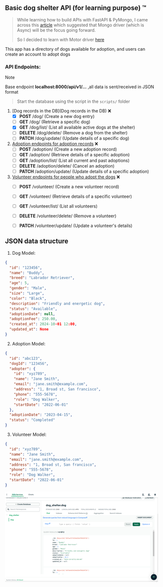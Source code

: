 ## Basic dog shelter API (for learning purpose) :tm:

> While learning how to build APIs with FastAPI & PyMongo, I came across this [article](https://www.mongodb.com/developer/products/mongodb/8-fastapi-mongodb-best-practices/) which suggested that Mongo driver (which is Async) will be the focus going forward.
>
> So I decided to learn with Motor driver [here](https://github.com/dayo777/car_sales)

This app has a directory of dogs available for adoption, and users can create an account to adopt dogs


### API Endpoints:
> [!NOTE]
> Base endpoint __localhost:8000/api/v1/...__ ,all data is sent/received in JSON format 

> Start the database using the script in the `scripts/` folder

1. [Dog records in the DB](Dog records in the DB) :x:
   - [x] **POST** /dog/ (Create a new dog entry)
   - [ ] **GET** /dog/ (Retrieve a specific dog)
   - [x] **GET** /dog/list/ (List all available active dogs at the shelter)
   - [ ] **DELETE** /dog/delete/ (Remove a dog from the shelter)
   - [ ] **PATCH** /dog/update/ (Update details of a specific dog)

2. [Adoption endpoints for adoption records](/service/README.md) :x:
   - [ ] **POST** /adoption/ (Create a new adoption record)
   - [ ] **GET** /adoption/ (Retrieve details of a specific adoption)
   - [ ] **GET** /adoption/list/ (List all current and past adoptions)
   - [ ] **DELETE** /adoption/delete/ (Cancel an adoption)
   - [ ] **PATCH** /adoption/update/ (Update details of a specific adoption)

3. [Volunteer endpoints for people who adopt the dogs](/service/README.md) :x:
   - [ ] **POST** /volunteer/ (Create a new volunteer record)
   - [ ] **GET** /volunteer/ (Retrieve details of a specific volunteer)
   - [ ] **GET** /volunteer/list/ (List all volunteers)
   - [ ] **DELETE** /volunteer/delete/ (Remove a volunteer)
   - [ ] **PATCH** /volunteer/update/ (Update a volunteer's details)


## JSON data structure
1. Dog Model:
```Json
{
  "id": "123456",
  "name": "Buddy",
  "breed": "Labrador Retriever",
  "age": 5,
  "gender": "Male",
  "size": "Large",
  "color": "Black",
  "description": "Friendly and energetic dog",
  "status": "Available",
  "adoptionDate": null,
  "adoptionFee": 250.00,
  "created_at": 2024-10-01 12:00,
  "updated_at": None
}
```

2. Adoption Model:
```Json
{
  "id": "abc123",
  "dogId": "123456",
  "adopter": {
    "id": "xyz789",
    "name": "Jane Smith",
    "email": "jane.smith@example.com",
    "address": "1, Broad st, San francisco",
    "phone": "555-5678",
    "role": "Dog Walker",
    "startDate": "2022-06-01"
  },
  "adoptionDate": "2023-04-15",
  "status": "Completed"
}
```

3. Volunteer Model:
```Json
{
  "id": "xyz789",
  "name": "Jane Smith",
  "email": "jane.smith@example.com",
  "address": "1, Broad st, San francisco",
  "phone": "555-5678",
  "role": "Dog Walker",
  "startDate": "2022-06-01"
}
```

![MongoDB table](1.png)